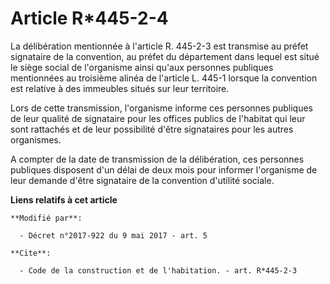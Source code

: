 # Article R*445-2-4

La délibération mentionnée à l'article R. 445-2-3 est transmise au préfet signataire de la convention, au préfet du
département dans lequel est situé le siège social de l'organisme ainsi qu'aux personnes publiques mentionnées au troisième
alinéa de l'article L. 445-1 lorsque la convention est relative à des immeubles situés sur leur territoire.

Lors de cette transmission, l'organisme informe ces personnes publiques de leur qualité de signataire pour les offices
publics de l'habitat qui leur sont rattachés et de leur possibilité d'être signataires pour les autres organismes.

A compter de la date de transmission de la délibération, ces personnes publiques disposent d'un délai de deux mois pour
informer l'organisme de leur demande d'être signataire de la convention d'utilité sociale.

**Liens relatifs à cet article**

	**Modifié par**:

	  - Décret n°2017-922 du 9 mai 2017 - art. 5

	**Cite**:

	  - Code de la construction et de l'habitation. - art. R*445-2-3
